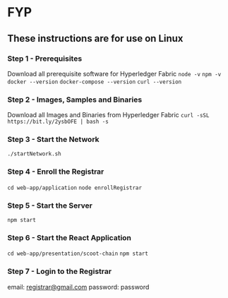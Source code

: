 # FYP

## These instructions are for use on Linux


### Step 1 - Prerequisites
Download all prerequisite software for Hyperledger Fabric
`node -v`
`npm -v`
`docker --version`
`docker-compose --version`
`curl --version`

### Step 2 - Images, Samples and Binaries
Download all Images and Binaries from Hyperledger Fabric
`curl -sSL https://bit.ly/2ysbOFE | bash -s`

### Step 3 - Start the Network
`./startNetwork.sh`

### Step 4 - Enroll the Registrar
`cd web-app/application`
`node enrollRegistrar`

### Step 5 - Start the Server
`npm start`

### Step 6 - Start the React Application
`cd web-app/presentation/scoot-chain`
`npm start`

### Step 7 - Login to the Registrar
email: registrar@gmail.com
password: password

